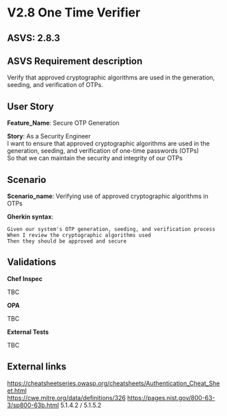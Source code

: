 # V2.8 One Time Verifier

## ASVS: 2.8.3

## ASVS Requirement description

Verify that approved cryptographic algorithms are used in the
generation, seeding, and verification of OTPs.

## User Story

**Feature_Name**: Secure OTP Generation

**Story**:
As a Security Engineer\
I want to ensure that approved cryptographic algorithms are used in the generation, seeding, and 
verification of one-time passwords (OTPs)\
So that we can maintain the security and integrity of our OTPs

## Scenario

**Scenario_name**: Verifying use of approved cryptographic algorithms in OTPs 

**Gherkin syntax**:

```gherkin
Given our system's OTP generation, seeding, and verification process
When I review the cryptographic algorithms used
Then they should be approved and secure
```

## Validations

**Chef Inspec**

TBC

**OPA**

TBC

**External Tests**

TBC

## External links

<https://cheatsheetseries.owasp.org/cheatsheets/Authentication_Cheat_Sheet.html> \
<https://cwe.mitre.org/data/definitions/326>
<https://pages.nist.gov/800-63-3/sp800-63b.html> 5.1.4.2 / 5.1.5.2

